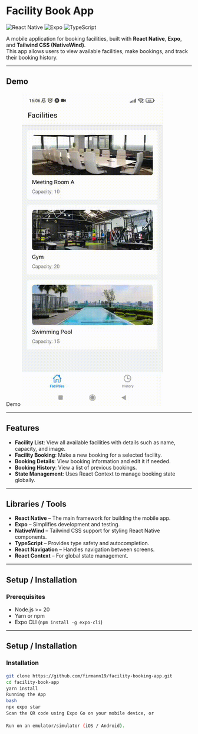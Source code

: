# Facility Book App

![React Native](https://img.shields.io/badge/React_Native-20232A?style=for-the-badge&logo=react)
![Expo](https://img.shields.io/badge/Expo-000000?style=for-the-badge&logo=expo)
![TypeScript](https://img.shields.io/badge/TypeScript-007ACC?style=for-the-badge&logo=typescript)

A mobile application for booking facilities, built with **React Native**, **Expo**, and **Tailwind CSS (NativeWind)**.  
This app allows users to view available facilities, make bookings, and track their booking history.

---

## Demo

Demo
![Demo](/assets/Demo/facility-booking-app.gif)


---

## Features

- **Facility List**: View all available facilities with details such as name, capacity, and image.
- **Facility Booking**: Make a new booking for a selected facility.
- **Booking Details**: View booking information and edit it if needed.
- **Booking History**: View a list of previous bookings.
- **State Management**: Uses React Context to manage booking state globally.

---

## Libraries / Tools

- **React Native** – The main framework for building the mobile app.
- **Expo** – Simplifies development and testing.
- **NativeWind** – Tailwind CSS support for styling React Native components.
- **TypeScript** – Provides type safety and autocompletion.
- **React Navigation** – Handles navigation between screens.
- **React Context** – For global state management.

---

## Setup / Installation

### Prerequisites

- Node.js >= 20
- Yarn or npm
- Expo CLI (`npm install -g expo-cli`)

---

## Setup / Installation


### Installation


```bash
git clone https://github.com/firmann19/facility-booking-app.git
cd facility-book-app
yarn install
Running the App
bash
npx expo star
Scan the QR code using Expo Go on your mobile device, or

Run on an emulator/simulator (iOS / Android).

